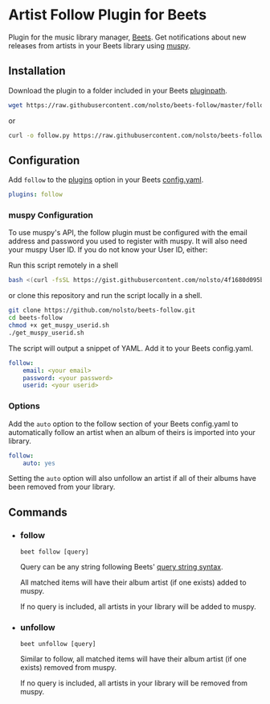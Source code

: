 # Artist Follow Plugin for Beets

Plugin for the music library manager, [Beets](http://beets.radbox.org/). Get notifications about new releases from artists in your Beets library using [muspy](https://muspy.com/).

## Installation

Download the plugin to a folder included in your Beets [pluginpath](http://beets.readthedocs.org/en/latest/reference/config.html#pluginpath).
```sh
wget https://raw.githubusercontent.com/nolsto/beets-follow/master/follow.py
```
or
```sh
curl -o follow.py https://raw.githubusercontent.com/nolsto/beets-follow/master/follow.py
```

## Configuration

Add `follow` to the [plugins](http://beets.readthedocs.org/en/latest/plugins/index.html#using-plugins) option in your Beets [config.yaml](http://beets.readthedocs.org/en/latest/reference/config.html).
```yaml
plugins: follow
```

### muspy Configuration

To use muspy's API, the follow plugin must be configured with the email address and password you used to register with muspy. It will also need your muspy User ID. If you do not know your User ID, either:

Run this script remotely in a shell
```sh
bash <(curl -fsSL https://gist.githubusercontent.com/nolsto/4f1680d095b744662f3c/raw/2ff1d7dd732899f72f5f6e211c0441420d515a98/get_muspy_userid.sh)
```
or clone this repository and run the script locally in a shell.
```sh
git clone https://github.com/nolsto/beets-follow.git
cd beets-follow
chmod +x get_muspy_userid.sh
./get_muspy_userid.sh
```

The script will output a snippet of YAML. Add it to your Beets config.yaml.
```yaml
follow:
    email: <your email>
    password: <your password>
    userid: <your userid>
```

### Options

Add the `auto` option to the follow section of your Beets config.yaml to automatically follow an artist when an album of theirs is imported into your library.
```yaml
follow:
    auto: yes
```

Setting the `auto` option will also unfollow an artist if all of their albums have been removed from your library.

## Commands

- ### follow

  ```beet follow [query]```

  Query can be any string following Beets' [query string syntax](http://beets.readthedocs.org/en/latest/reference/query.html).

  All matched items will have their album artist (if one exists) added to muspy.

  If no query is included, all artists in your library will be added to muspy.

- ### unfollow

  ```beet unfollow [query]```

  Similar to follow, all matched items will have their album artist (if one exists) removed from muspy.

  If no query is included, all artists in your library will be removed from muspy.
